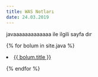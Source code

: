 ```yaml
---
title: WAS Notları
date: 24.03.2019
---
```


javaaaaaaaaaaaaa ile ilgili sayfa dır


{% for bolum in site.java %}

<li><a href="{{ bolum.url }}">{{ bolum.title }}</a></li>

{% endfor %}
